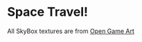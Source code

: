 # Space Travel!

All SkyBox textures are from [Open Game Art](https://opengameart.org/art-search?keys=skybox)
